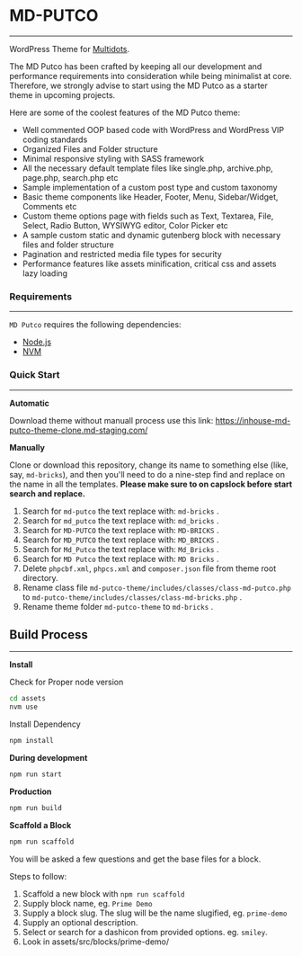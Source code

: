 # MD-PUTCO

---

WordPress Theme for [Multidots](https://www.multidots.com/).

The MD Putco has been crafted by keeping all our development and performance requirements into consideration while being minimalist at core. Therefore, we strongly advise to start using the MD Putco as a starter theme in upcoming projects.

Here are some of the coolest features of the MD Putco theme:

- Well commented OOP based code with WordPress and WordPress VIP coding standards
- Organized Files and Folder structure
- Minimal responsive styling with SASS framework
- All the necessary default template files like single.php, archive.php, page.php, search.php etc
- Sample implementation of a custom post type and custom taxonomy
- Basic theme components like Header, Footer, Menu, Sidebar/Widget, Comments etc
- Custom theme options page with fields such as Text, Textarea, File, Select, Radio Button, WYSIWYG editor, Color Picker etc
- A sample custom static and dynamic gutenberg block with necessary files and folder structure
- Pagination and restricted media file types for security
- Performance features like assets minification, critical css and assets lazy loading

### Requirements

---

`MD Putco` requires the following dependencies:

- [Node.js](https://nodejs.org/)
- [NVM](https://wptraining.md10x.com/lessons/install-nvm/)

### Quick Start

---

**Automatic**

Download theme without manuall process use this link: https://inhouse-md-putco-theme-clone.md-staging.com/

**Manually**

Clone or download this repository, change its name to something else (like, say, `md-bricks`), and then you'll need to do a nine-step find and replace on the name in all the templates. **Please make sure to on capslock before start search and replace.**

1. Search for `md-putco` the text replace with: `md-bricks` .
2. Search for `md_putco` the text replace with: `md_bricks` .
3. Search for `MD-PUTCO` the text replace with: `MD-BRICKS` .
4. Search for `MD_PUTCO` the text replace with: `MD_BRICKS` .
5. Search for `Md_Putco` the text replace with: `Md_Bricks` .
6. Search for `MD Putco` the text replace with: `MD Bricks` .
7. Delete `phpcbf.xml`, `phpcs.xml` and `composer.json` file from theme root directory.
8. Rename class file `md-putco-theme/includes/classes/class-md-putco.php` to `md-putco-theme/includes/classes/class-md-bricks.php` .
9. Rename theme folder `md-putco-theme` to `md-bricks` .

## Build Process

---

**Install**

Check for Proper node version

```bash
cd assets
nvm use
```

Install Dependency

```bash
npm install
```

**During development**

```bash
npm run start
```

**Production**

```bash
npm run build
```

**Scaffold a Block**

```bash
npm run scaffold
```

You will be asked a few questions and get the base files for a block.

Steps to follow:

1. Scaffold a new block with `npm run scaffold`
2. Supply block name, eg. `Prime Demo`
3. Supply a block slug. The slug will be the name slugified, eg. `prime-demo`
4. Supply an optional description.
5. Select or search for a dashicon from provided options. eg. `smiley`.
6. Look in assets/src/blocks/prime-demo/
